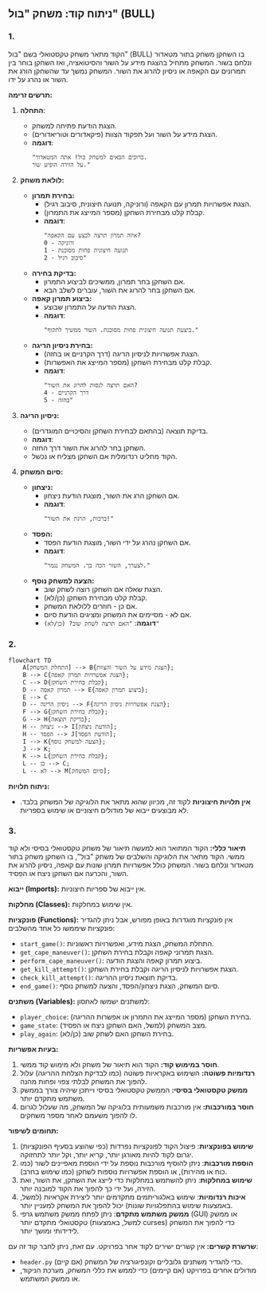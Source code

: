 ## ניתוח קוד: משחק "בול" (BULL)

### 1. <algorithm>
הקוד מתאר משחק טקסטואלי בשם "בול" (BULL) בו השחקן משחק בתור מטאדור ונלחם בשור. המשחק מתחיל בהצגת מידע על השור והסיטואציה, ואז השחקן בוחר בין תמרונים עם הקאפה או ניסיון להרוג את השור. המשחק נמשך עד שהשחקן הורג את השור או נהרג על ידו.

**תרשים זרימה:**

1.  **התחלה**:
    *   הצגת הודעת פתיחה למשחק.
    *   הצגת מידע על השור ועל תפקוד הצוות (פיקאדורים וטוריאדורים).
    *   **דוגמה**:
        ```
        "ברוכים הבאים למשחק בול! אתה המטאדור.
        על הזירה הופיע שור."
        ```
2.  **לולאת משחק:**
    *   **בחירת תמרון:**
        *   הצגת אפשרויות תמרון עם הקאפה (ורוניקה, תנועה חיצונית, סיבוב רגיל).
        *   קבלת קלט מבחירת השחקן (מספר המייצג את התמרון).
        *   **דוגמה**:
            ```
            "איזה תמרון תרצה לבצע עם הקאפה?
            0 - ורוניקה
            1 - תנועה חיצונית פחות מסוכנת
            2 - סיבוב רגיל"
            ```
    *   **בדיקת בחירה:**
        *   אם השחקן בחר תמרון, ממשיכים לביצוע התמרון.
        *   אם השחקן בחר להרוג את השור, עוברים לשלב הבא.
    *   **ביצוע תמרון קאפה:**
        *   הצגת הודעה על התמרון שבוצע.
        *   **דוגמה**:
            ```
            "ביצעת תנועה חיצונית פחות מסוכנת. השור ממשיך לתקוף."
            ```
    *   **בחירת ניסיון הריגה:**
        *   הצגת אפשרויות לניסיון הריגה (דרך הקרניים או בחזה).
        *   קבלת קלט מבחירת השחקן (מספר המייצג את האפשרות).
        *   **דוגמה**:
             ```
            "האם תרצה לנסות להרוג את השור?
             4 - דרך הקרניים
             5 - בחזה"
             ```
3. **ניסיון הריגה:**
    * בדיקת תוצאה (בהתאם לבחירת השחקן והסיכויים המוגדרים).
     * **דוגמה**:
      * השחקן בחר להרוג את השור דרך החזה.
      * הקוד מחליט רנדומלית אם השחקן מצליח או נכשל.
       
4.  **סיום המשחק:**
    *   **ניצחון:**
        *   אם השחקן הרג את השור, מוצגת הודעת ניצחון.
        *   **דוגמה**:
            ```
            "ברכות, הרגת את השור!"
            ```
    *   **הפסד:**
        *   אם השחקן נהרג על ידי השור, מוצגת הודעת הפסד.
        *   **דוגמה**:
            ```
            "לצערך, השור הכה בך. המשחק נגמר."
            ```
    *   **הצעה למשחק נוסף:**
        *   הצגת שאלה אם השחקן רוצה לשחק שוב.
        *   קבלת קלט מבחירת השחקן (כן/לא).
        *   אם כן - חוזרים ללולאת המשחק.
        *   אם לא - מסיימים את המשחק ומציגים הודעת סיום.
         *   **דוגמה**:
            ```
            "האם תרצה לשחק שוב? (כן/לא)"
            ```

### 2. <mermaid>
```mermaid
flowchart TD
    A[התחלת המשחק] --> B{הצגת מידע על השור והצוות};
    B --> C{הצגת אפשרויות תמרון קאפה};
    C --> D{קבלת בחירת השחקן};
    D -- תמרון קאפה --> E{ביצוע תמרון קאפה};
    E --> C
    D -- ניסיון הריגה --> F{הצגת אפשרויות ניסיון הריגה};
    F --> G{קבלת בחירת השחקן};
    G --> H{בדיקת תוצאה};
    H -- ניצחון --> I[הודעת ניצחון];
    H -- הפסד --> J[הודעת הפסד];
    I --> K{הצעה למשחק נוסף};
    J --> K;
    K --> L{קבלת בחירת השחקן};
    L -- כן --> C;
    L -- לא --> M[סיום המשחק];
```

**ניתוח תלויות:**
*   **אין תלויות חיצוניות** לקוד זה, מכיוון שהוא מתאר את הלוגיקה של המשחק בלבד. לא מבוצעים ייבוא של מודולים חיצוניים או שימוש בספריות.

### 3. <explanation>

**תיאור כללי:**
הקוד המתואר הוא למעשה תיאור של משחק טקסטואלי בסיסי ולא קוד ממשי. הקוד מתאר את הלוגיקה והשלבים של משחק "בול", בו השחקן משחק בתור מטאדור ונלחם בשור. המשחק כולל אפשרויות תמרון שונות עם קאפה, ניסיון להרוג את השור, והכרעה אם השחקן ניצח או הפסיד.

**ייבוא (Imports):**
אין ייבוא של ספריות חיצוניות.

**מחלקות (Classes):**
אין שימוש במחלקות.

**פונקציות (Functions):**
אין פונקציות מוגדרות באופן מפורש, אבל ניתן להגדיר פונקציות שיממשו כל אחד מהשלבים:
* `start_game()`: התחלת המשחק, הצגת מידע, ואפשרויות ראשוניות.
* `get_cape_maneuver()`: הצגת תמרוני קאפה וקבלת בחירת השחקן.
* `perform_cape_maneuver()`: ביצוע תמרון קאפה והצגת הודעה.
* `get_kill_attempt()`: הצגת אפשרויות לניסיון הריגה וקבלת בחירת השחקן.
* `check_kill_attempt()`: בדיקת תוצאת ניסיון ההריגה.
* `end_game()`: סיום המשחק, הצגת ניצחון/הפסד, והצעה למשחק נוסף.

**משתנים (Variables):**
למשתנים ישמשו לאחסון:
* `player_choice`: בחירת השחקן (מספר המייצג את התמרון או אפשרות ההריגה).
* `game_state`: מצב המשחק (למשל, האם השחקן ניצח או הפסיד).
* `play_again`: בחירת השחקן האם לשחק שוב (כן/לא).

**בעיות אפשריות:**
1.  **חוסר במימוש קוד:** הקוד הוא תיאור של משחק ולא מימוש קוד ממשי.
2.  **רנדומיות פשוטה:** השימוש באקראיות פשוטה (כמו לבדיקת הצלחת ההריגה) עלול להפוך את המשחק לבלתי צפוי ופחות מהנה.
3.  **ממשק טקסטואלי בסיסי:** הממשק טקסטואלי בסיסי וייתכן שיהיה צורך בממשק משתמש מתקדם יותר.
4.  **חוסר במורכבות:** אין מורכבות משמעותית בלוגיקה של המשחק, מה שעלול לגרום לו להפוך משעמם לאחר מספר משחקים.

**תחומים לשיפור:**
1.  **שימוש בפונקציות**: פיצול הקוד לפונקציות נפרדות (כפי שהוצע בסעיף הפונקציות) יגרום לקוד להיות מאורגן יותר, קריא יותר, וקל יותר לתחזוקה.
2.  **הוספת מורכבות**: ניתן להוסיף מורכבות נוספת על ידי הוספת מאפיינים לשור (כמו כוח או מהירות), או הוספת אפשרויות נוספות לשחקן (כמו שימוש בחרב).
3.  **שימוש במחלקות**: ניתן להשתמש במחלקות כדי לייצג את השחקן, את השור, ואת הזירה, ועל ידי כך להפוך את הקוד למובנה יותר.
4.  **איכות רנדומיות**: שימוש באלגוריתמים מתקדמים יותר ליצירת אקראיות (למשל, באמצעות שימוש בהתפלגויות שונות) יכול להפוך את המשחק למעניין יותר.
5.  **ממשק משתמש מתקדם**: ניתן לפתח ממשק משתמש גרפי (GUI) או ממשק טקסטואלי מתקדם יותר (למשל, באמצעות curses) כדי להפוך את המשחק לידידותי ומושך יותר.

**שרשרת קשרים:**
אין קשרים ישירים לקוד אחר בפרויקט. עם זאת, ניתן לחבר קוד זה עם:
* `header.py` (אם קיים) כדי להגדיר משתנים גלובליים וקונפיגורציה של המשחק.
* מודולים אחרים בפרויקט (אם קיימים) כדי לממש את כללי המשחק, מערכת הניקוד, או ממשק המשתמש.